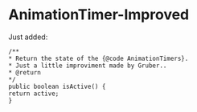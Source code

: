 # AnimationTimer-Improved

Just added:
```
/**
* Return the state of the {@code AnimationTimers}. 
* Just a little improviment made by Gruber..
* @return 
*/
public boolean isActive() {
return active;
}
```
